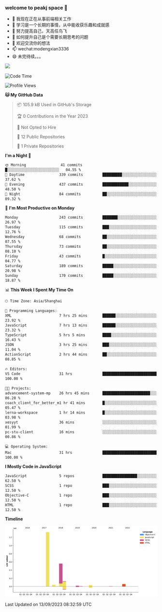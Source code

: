 ### welcome to peakj space 👋



- 🔭 我现在正在从事前端相关工作
- 🌱 学习是一个长期的事情，从中能收获乐趣和成就感
- 👯 努力提高自己，天高任鸟飞
- 🤔 如何提升自己是个需要长期思考的问题
- 💬 欢迎交流你的想法
- 📫 wechat:modengxian3336
- 😄 未完待续。。。

![](https://s2.ax1x.com/2019/06/28/ZKxc4J.jpg)

<!--START_SECTION:waka-->
![Code Time](http://img.shields.io/badge/Code%20Time-2%2C786%20hrs%2052%20mins-blue)

![Profile Views](http://img.shields.io/badge/Profile%20Views-0-blue)

**🐱 My GitHub Data** 

> 📦 105.9 kB Used in GitHub's Storage 
 > 
> 🏆 0 Contributions in the Year 2023
 > 
> 🚫 Not Opted to Hire
 > 
> 📜 12 Public Repositories 
 > 
> 🔑 1 Private Repositories 
 > 
**I'm a Night 🦉** 

```text
🌞 Morning                41 commits          █░░░░░░░░░░░░░░░░░░░░░░░░   04.55 % 
🌆 Daytime                339 commits         █████████░░░░░░░░░░░░░░░░   37.62 % 
🌃 Evening                437 commits         ████████████░░░░░░░░░░░░░   48.50 % 
🌙 Night                  84 commits          ██░░░░░░░░░░░░░░░░░░░░░░░   09.32 % 
```
📅 **I'm Most Productive on Monday** 

```text
Monday                   243 commits         ███████░░░░░░░░░░░░░░░░░░   26.97 % 
Tuesday                  115 commits         ███░░░░░░░░░░░░░░░░░░░░░░   12.76 % 
Wednesday                68 commits          ██░░░░░░░░░░░░░░░░░░░░░░░   07.55 % 
Thursday                 73 commits          ██░░░░░░░░░░░░░░░░░░░░░░░   08.10 % 
Friday                   43 commits          █░░░░░░░░░░░░░░░░░░░░░░░░   04.77 % 
Saturday                 189 commits         █████░░░░░░░░░░░░░░░░░░░░   20.98 % 
Sunday                   170 commits         █████░░░░░░░░░░░░░░░░░░░░   18.87 % 
```


📊 **This Week I Spent My Time On** 

```text
🕑︎ Time Zone: Asia/Shanghai

💬 Programming Languages: 
XML                      7 hrs 25 mins       ██████░░░░░░░░░░░░░░░░░░░   23.92 % 
JavaScript               7 hrs 13 mins       ██████░░░░░░░░░░░░░░░░░░░   23.32 % 
TypeScript               5 hrs 5 mins        ████░░░░░░░░░░░░░░░░░░░░░   16.43 % 
JSON                     3 hrs 25 mins       ███░░░░░░░░░░░░░░░░░░░░░░   11.04 % 
ActionScript             2 hrs 44 mins       ██░░░░░░░░░░░░░░░░░░░░░░░   08.85 % 

🔥 Editors: 
VS Code                  31 hrs              █████████████████████████   100.00 % 

🐱‍💻 Projects: 
advancement-system-mp    26 hrs 45 mins      ██████████████████████░░░   86.28 % 
coach_client_for_better_m1 hr 41 mins        █░░░░░░░░░░░░░░░░░░░░░░░░   05.47 % 
lerna-workspace          1 hr 14 mins        █░░░░░░░░░░░░░░░░░░░░░░░░   03.98 % 
xesyyt                   36 mins             ░░░░░░░░░░░░░░░░░░░░░░░░░   01.99 % 
pc-stu-client            16 mins             ░░░░░░░░░░░░░░░░░░░░░░░░░   00.86 % 

💻 Operating System: 
Mac                      31 hrs              █████████████████████████   100.00 % 
```

**I Mostly Code in JavaScript** 

```text
JavaScript               5 repos             ████████████████░░░░░░░░░   62.50 % 
SCSS                     1 repo              ███░░░░░░░░░░░░░░░░░░░░░░   12.50 % 
Objective-C              1 repo              ███░░░░░░░░░░░░░░░░░░░░░░   12.50 % 
HTML                     1 repo              ███░░░░░░░░░░░░░░░░░░░░░░   12.50 % 
```



**Timeline**

![Lines of Code chart](https://raw.githubusercontent.com/PeakJ/PeakJ/master/assets/bar_graph.png)


 Last Updated on 13/09/2023 08:32:59 UTC
<!--END_SECTION:waka-->
